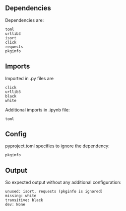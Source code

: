 ## Dependencies

Dependencies are:

```
toml
urllib3
isort
click
requests
pkginfo
```

## Imports

Imported in .py files are

```
click
urllib3
black
white
```

Additional imports in .ipynb file:

```
toml
```

## Config

pyproject.toml specifies to ignore the dependency:

```
pkginfo
```

## Output

So expected output without any additional configuration:

```
unused: isort, requests (pkginfo is ignored)
missing: white
transitive: black
dev: None
```
